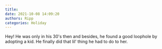 ```yaml
---
title: 
date: 2021-10-08 14:09:20
authors: Ripp
categories: Holiday
---
```


 Hey! He was only in his 30's then and besides, he found a good loophole by adopting a kid.  He finally did that lil’ thing he had to do to her.